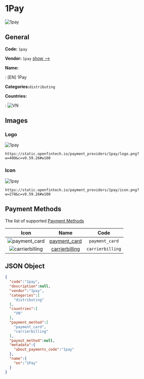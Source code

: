 
# 1Pay 
![1pay](https://static.openfintech.io/payment_providers/1pay/logo.png?w=400&c=v0.59.26#w100)  

## General 
 
**Code:** `1pay` 
 
**Vendor:** `1pay` [show -->](/vendors/1pay/) 
 
**Name:** 
 
:	[EN] 1Pay 
 
**Categories:**`distributing` 
 
 
**Countries:** 
 
:	![VN](https://cdnjs.cloudflare.com/ajax/libs/flag-icon-css/3.3.0/flags/4x3/vn.svg#w24)  

## Images 

### Logo 
 
![1pay](https://static.openfintech.io/payment_providers/1pay/logo.png?w=400&c=v0.59.26#w100)  

```
https://static.openfintech.io/payment_providers/1pay/logo.png?w=400&c=v0.59.26#w100
```  

### Icon 
 
![1pay](https://static.openfintech.io/payment_providers/1pay/icon.png?w=278&c=v0.59.26#w100)  

```
https://static.openfintech.io/payment_providers/1pay/icon.png?w=278&c=v0.59.26#w100
```  

## Payment Methods 
 
The list of supported [Payment Methods](/payment-methods/) 

|Icon|Name|Code| 
|:---:|:---:|:---:| 
|![payment_card](https://static.openfintech.io/payment_methods/payment_card/icon.svg?w=278&c=v0.59.26#w100) |[payment_card](/payment-methods/payment_card/)|`payment_card`| 
|![carrierbilling](https://static.openfintech.io/payment_methods/carrierbilling/icon.png?w=278&c=v0.59.26#w100) |[carrierbilling](/payment-methods/carrierbilling/)|`carrierbilling`| 
 

## JSON Object 

```json
{
  "code":"1pay",
  "description":null,
  "vendor":"1pay",
  "categories":[
    "distributing"
  ],
  "countries":[
    "VN"
  ],
  "payment_method":[
    "payment_card",
    "carrierbilling"
  ],
  "payout_method":null,
  "metadata":{
    "about_payments_code":"1pay"
  },
  "name":{
    "en":"1Pay"
  }
}
```  
